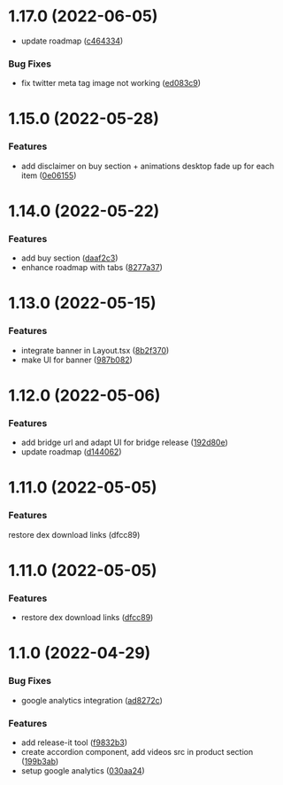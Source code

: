 # 1.17.0 (2022-06-05)

* update roadmap ([c464334](https://github.com/hydra-net/hydranet-website/commit/c46433478e702ffb095d634fc4a04c33f25c34a5))

### Bug Fixes

* fix twitter meta tag image not working ([ed083c9](https://github.com/hydra-net/hydranet-website/commit/ed083c976abf6dd225756867e57d77b1aaf85d29))

# 1.15.0 (2022-05-28)

### Features

* add disclaimer on buy section + animations desktop fade up for each item ([0e06155](https://github.com/hydra-net/hydranet-website/commit/0e06155cd81a6d1a909a081696081dc21288302a))


# 1.14.0 (2022-05-22)

### Features

* add buy section ([daaf2c3](https://github.com/hydra-net/hydranet-website/commit/daaf2c334e9ada907b9661cefe86caf146df560b))
* enhance roadmap with tabs ([8277a37](https://github.com/hydra-net/hydranet-website/pull/15/commits/8277a37a6ad3bf1faed873713b267421b6f46164))

# 1.13.0 (2022-05-15)


### Features

* integrate banner in Layout.tsx ([8b2f370](https://github.com/hydra-net/hydranet-website/commit/8b2f370f5fe4e885e68f496f28ae5e0b2950c777))
* make UI for banner ([987b082](https://github.com/hydra-net/hydranet-website/commit/987b08244f792f0c1967c5edaca5794f3f928737))

# 1.12.0 (2022-05-06)

### Features

* add bridge url and adapt UI for bridge release ([192d80e](https://github.com/hydra-net/hydranet-website/commit/192d80e4a3c5e4e7768db0689d066a387a617454))
* update roadmap ([d144062](https://github.com/hydra-net/hydranet-website/commit/d144062a3e3f0b756bf8e89e437670962466cf6b))

# 1.11.0 (2022-05-05)

### Features
restore dex download links (dfcc89)


# 1.11.0 (2022-05-05)

### Features

* restore dex download links ([dfcc89](https://github.com/hydra-net/hydranet-website/commit/dfcc89f4008d353e68c841a3d5992f4224c6997f))

# 1.1.0 (2022-04-29)


### Bug Fixes

* google analytics integration ([ad8272c](https://github.com/hydra-net/hydranet-website/commit/ad8272c20bcba0d57afb02714f0b8dee9a209a29))


### Features

* add release-it tool ([f9832b3](https://github.com/hydra-net/hydranet-website/commit/f9832b38c9cc08ef4b39ef3926a3a0c43946859b))
* create accordion component, add videos src in product section ([199b3ab](https://github.com/hydra-net/hydranet-website/commit/199b3ab66f2d672397fa9dc66ef2e80a1efa3e85))
* setup google analytics ([030aa24](https://github.com/hydra-net/hydranet-website/commit/030aa244c8b710792ffa6002e20de662617ccb6c))